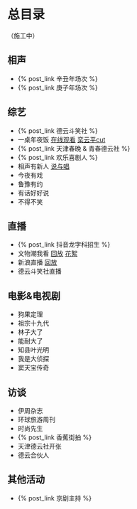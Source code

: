 # 总目录
（施工中）
## 相声
+ {% post_link 辛丑年场次 %}
+ {% post_link 庚子年场次 %}

## 综艺
+ {% post_link 德云斗笑社 %}
+ 一桌年夜饭 [在线观看]() [栾云平cut]()
+ {% post_link 天津春晚 & 青春德云社 %}
+ {% post_link 欢乐喜剧人 %}
+ 相声有新人 [说与唱]() 
+ 今夜有戏
+ 鲁豫有约 
+ 有话好好说
+ 不得不笑


## 直播
+ {% post_link 抖音龙字科招生 %}
+ 文物潮我看 [回放]() [花絮]()
+ 新浪直播 [回放]() 
+ 德云斗笑社直播

## 电影&电视剧
+ 狗果定理
+ 祖宗十九代
+ 林子大了
+ 能耐大了
+ 知县叶光明
+ 我是大侦探
+ 窦天宝传奇

## 访谈
+ 伊周杂志
+ 环球旅游周刊
+ 时尚先生
+ {% post_link 香蕉街拍 %}
+ 天津德云社开张
+ 德云合伙人

## 其他活动
+ {% post_link 京剧主持 %}

